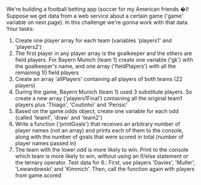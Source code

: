 We're building a football betting app (soccer for my American friends �)!
Suppose we get data from a web service about a certain game ('game' variable on 
next page). In this challenge we're gonna work with that data.
Your tasks:
1. Create one player array for each team (variables 'players1' and 
'players2')
2. The first player in any player array is the goalkeeper and the others are field 
players. For Bayern Munich (team 1) create one variable ('gk') with the 
goalkeeper's name, and one array ('fieldPlayers') with all the remaining 10 
field players
3. Create an array 'allPlayers' containing all players of both teams (22 
players)
4. During the game, Bayern Munich (team 1) used 3 substitute players. So create a 
new array ('players1Final') containing all the original team1 players plus 
'Thiago', 'Coutinho' and 'Perisic'
5. Based on the game.odds object, create one variable for each odd (called 
'team1', 'draw' and 'team2')
6. Write a function ('printGoals') that receives an arbitrary number of player 
names (not an array) and prints each of them to the console, along with the 
number of goals that were scored in total (number of player names passed in)
7. The team with the lower odd is more likely to win. Print to the console which 
team is more likely to win, without using an if/else statement or the ternary 
operator.
Test data for 6.: First, use players 'Davies', 'Muller', 'Lewandowski' and 'Kimmich'. 
Then, call the function again with players from game.scored